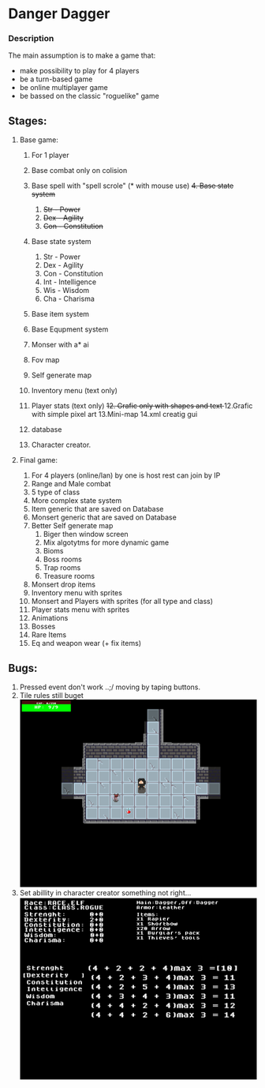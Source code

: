 # Danger Dagger

### Description
The main assumption is to make a game that:
- make possibility to play for 4 players
- be a  turn-based game 
- be online multiplayer game 
- be bassed on the classic "roguelike" game

## Stages:

1. Base game:
   1. For 1 player 
   2. Base combat only on colision
   3. Base spell with "spell scrole" (* with mouse use)
   <s>4. Base state system
      1. Str - Power
      2. Dex - Agility
      3. Con - Constitution</s>

   4. Base state system 
      1. Str - Power
      2. Dex - Agility
      3. Con - Constitution
      4. Int - Intelligence
      5. Wis - Wisdom
      6. Cha - Charisma
  
   5. Base item system
   6. Base Equpment system
   7. Monser with a* ai
   8. Fov map
   9. Self generate map
   10. Inventory menu (text only)
   11. Player stats (text only)
   <s>12. Grafic only with shapes and text </s>
   12.Grafic with simple pixel art
   13.Mini-map
   14.xml creatig gui
   15. database 
   16. Character creator.

2. Final game:
   1. For 4 players (online/lan) by one is host rest can join by IP
   2. Range and Male combat
   3. 5 type of class
   4. More complex state system
   5. Item generic that are saved on Database
   6. Monsert generic that are saved on Database 
   7. Better Self generate map 
      1. Biger then window screen
      2. Mix algotytms for more dynamic game
      3. Bioms
      4. Boss rooms
      5. Trap rooms
      6. Treasure rooms
   8. Monsert drop items
   9. Inventory menu with sprites
   10. Monsert and Players with sprites (for all type and class)
   11. Player stats menu with sprites
   12. Animations
   13. Bosses
   14. Rare Items
   15. Eq and weapon wear (+ fix items)

## Bugs:
1. Pressed event don't work ..;/ moving by taping buttons.
2. Tile rules still buget
![Tile rules bug](./screens/tile_bug1.png)
3. Set abillity in character creator something not right...
![Ability bug](./screens/set_ability_bug.png)